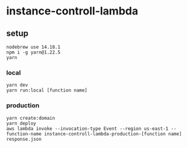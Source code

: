 # instance-controll-lambda

## setup

```
nodebrew use 14.18.1
npm i -g yarn@1.22.5
yarn
```

### local

```
yarn dev
yarn run:local [function name]
```

### production

```
yarn create:domain
yarn deploy
aws lambda invoke --invocation-type Event --region us-east-1 --function-name instance-controll-lambda-production-[function name] response.json
```
